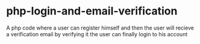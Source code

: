 # php-login-and-email-verification

A php code where a user can register himself and then the user will recieve a verification email by verifying it the user can finally login to his account
